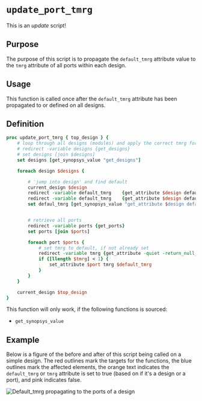 [update_port_tmrg_figure]: ../figures/update_scripts/update_port_tmrg.drawio.svg

# ```update_port_tmrg```

This is an *update* script!

## Purpose

The purpose of this script is to propagate the ```default_tmrg``` attribute value to the ```tmrg``` attribute of all ports within each design.

## Usage

This function is called once after the ```default_tmrg``` attribute has been propagated to or defined on all designs.  

## Definition

```tcl
proc update_port_tmrg { top_design } {
    # loop through all designs (modules) and apply the correct tmrg for every register
    # redirect -variable designs {get_designs}
    # set designs [join $designs]
    set designs [get_synopsys_value "get_designs"]

    foreach design $designs {

        # 'jump into design' and find default
        current_design $design
        redirect -variable default_tmrg    {get_attribute $design default_tmrg}
        redirect -variable default_tmrg    {get_attribute $design default_tmrg}
        set defaul_tmrg [get_synopsys_value "get_attribute $design default_tmrg"]


        # retrieve all ports
        redirect -variable ports {get_ports}
        set ports [join $ports]

        foreach port $ports {
            # set tmrg to default, if not already set
            redirect -variable tmrg {get_attribute -quiet -return_null_values $port tmrg}
            if {[llength $tmrg] < 1} {
                set_attribute $port tmrg $default_tmrg
            }
        }
    }

    current_design $top_design
}
```

This function will only work, if the following functions is sourced:

* ```get_synopsys_value```

## Example

Below is a figure of the before and after of this script being called on a simple design. The red outlines mark the targets for the functions, the blue outlines mark the affected elements, the orange text indicates the ```default_tmrg``` or ```tmrg``` attribute is set to true (based on if it's a design or a port), and pink indicates false.

![Default_tmrg propagating to the ports of a design][update_port_tmrg_figure]

